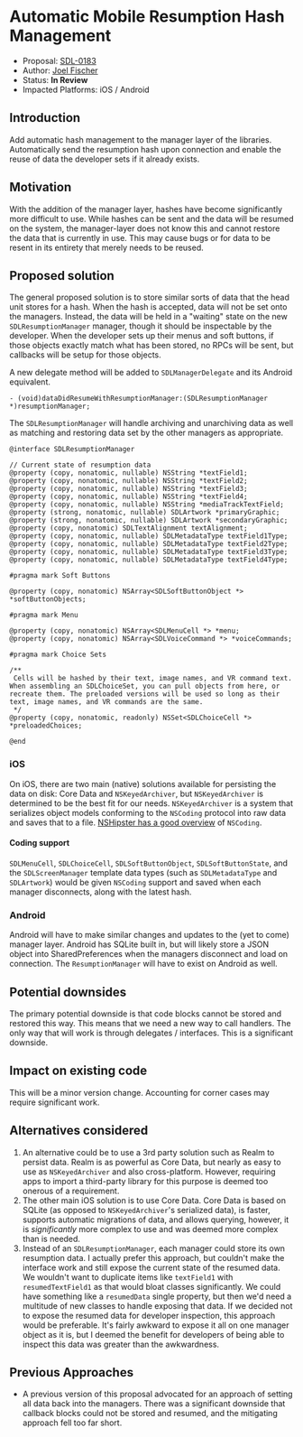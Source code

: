 # Automatic Mobile Resumption Hash Management

* Proposal: [SDL-0183](0183-mobile-hash-managment.md)
* Author: [Joel Fischer](https://github.com/joeljfischer)
* Status: **In Review**
* Impacted Platforms: iOS / Android

## Introduction

Add automatic hash management to the manager layer of the libraries. Automatically send the resumption hash upon connection and enable the reuse of data the developer sets if it already exists.

## Motivation

With the addition of the manager layer, hashes have become significantly more difficult to use. While hashes can be sent and the data will be resumed on the system, the manager-layer does not know this and cannot restore the data that is currently in use. This may cause bugs or for data to be resent in its entirety that merely needs to be reused.

## Proposed solution

The general proposed solution is to store similar sorts of data that the head unit stores for a hash. When the hash is accepted, data will not be set onto the managers. Instead, the data will be held in a "waiting" state on the new `SDLResumptionManager` manager, though it should be inspectable by the developer. When the developer sets up their menus and soft buttons, if those objects exactly match what has been stored, no RPCs will be sent, but callbacks will be setup for those objects.

A new delegate method will be added to `SDLManagerDelegate` and its Android equivalent.

```objc
- (void)dataDidResumeWithResumptionManager:(SDLResumptionManager *)resumptionManager;
```

The `SDLResumptionManager` will handle archiving and unarchiving data as well as matching and restoring data set by the other managers as appropriate.

```objc
@interface SDLResumptionManager

// Current state of resumption data
@property (copy, nonatomic, nullable) NSString *textField1;
@property (copy, nonatomic, nullable) NSString *textField2;
@property (copy, nonatomic, nullable) NSString *textField3;
@property (copy, nonatomic, nullable) NSString *textField4;
@property (copy, nonatomic, nullable) NSString *mediaTrackTextField;
@property (strong, nonatomic, nullable) SDLArtwork *primaryGraphic;
@property (strong, nonatomic, nullable) SDLArtwork *secondaryGraphic;
@property (copy, nonatomic) SDLTextAlignment textAlignment;
@property (copy, nonatomic, nullable) SDLMetadataType textField1Type;
@property (copy, nonatomic, nullable) SDLMetadataType textField2Type;
@property (copy, nonatomic, nullable) SDLMetadataType textField3Type;
@property (copy, nonatomic, nullable) SDLMetadataType textField4Type;

#pragma mark Soft Buttons

@property (copy, nonatomic) NSArray<SDLSoftButtonObject *> *softButtonObjects;

#pragma mark Menu

@property (copy, nonatomic) NSArray<SDLMenuCell *> *menu;
@property (copy, nonatomic) NSArray<SDLVoiceCommand *> *voiceCommands;

#pragma mark Choice Sets

/**
 Cells will be hashed by their text, image names, and VR command text. When assembling an SDLChoiceSet, you can pull objects from here, or recreate them. The preloaded versions will be used so long as their text, image names, and VR commands are the same.
 */
@property (copy, nonatomic, readonly) NSSet<SDLChoiceCell *> *preloadedChoices;

@end
```

### iOS

On iOS, there are two main (native) solutions available for persisting the data on disk: Core Data and `NSKeyedArchiver`, but `NSKeyedArchiver` is determined to be the best fit for our needs. `NSKeyedArchiver` is a system that serializes object models conforming to the `NSCoding` protocol into raw data and saves that to a file. [NSHipster has a good overview](http://nshipster.com/nscoding/) of `NSCoding`.

#### Coding support

`SDLMenuCell`, `SDLChoiceCell`, `SDLSoftButtonObject`, `SDLSoftButtonState`, and the `SDLScreenManager` template data types (such as `SDLMetadataType` and `SDLArtwork`) would be given `NSCoding` support and saved when each manager disconnects, along with the latest hash.

### Android

Android will have to make similar changes and updates to the (yet to come) manager layer. Android has SQLite built in, but will likely store a JSON object into SharedPreferences when the managers disconnect and load on connection. The `ResumptionManager` will have to exist on Android as well.

## Potential downsides

The primary potential downside is that code blocks cannot be stored and restored this way. This means that we need a new way to call handlers. The only way that will work is through delegates / interfaces. This is a significant downside.

## Impact on existing code

This will be a minor version change. Accounting for corner cases may require significant work.

## Alternatives considered

1. An alternative could be to use a 3rd party solution such as Realm to persist data. Realm is as powerful as Core Data, but nearly as easy to use as `NSKeyedArchiver` and also cross-platform. However, requiring apps to import a third-party library for this purpose is deemed too onerous of a requirement.
2. The other main iOS solution is to use Core Data. Core Data is based on SQLite (as opposed to `NSKeyedArchiver`'s serialized data), is faster, supports automatic migrations of data, and allows querying, however, it is *significantly* more complex to use and was deemed more complex than is needed.
3. Instead of an `SDLResumptionManager`, each manager could store its own resumption data. I actually prefer this approach, but couldn't make the interface work and still expose the current state of the resumed data. We wouldn't want to duplicate items like `textField1` with `resumedTextField1` as that would bloat classes significantly. We could have something like a `resumedData` single property, but then we'd need a multitude of new classes to handle exposing that data. If we decided not to expose the resumed data for developer inspection, this approach would be preferable. It's fairly awkward to expose it all on one manager object as it is, but I deemed the benefit for developers of being able to inspect this data was greater than the awkwardness.

## Previous Approaches

* A previous version of this proposal advocated for an approach of setting all data back into the managers. There was a significant downside that callback blocks could not be stored and resumed, and the mitigating approach fell too far short.
